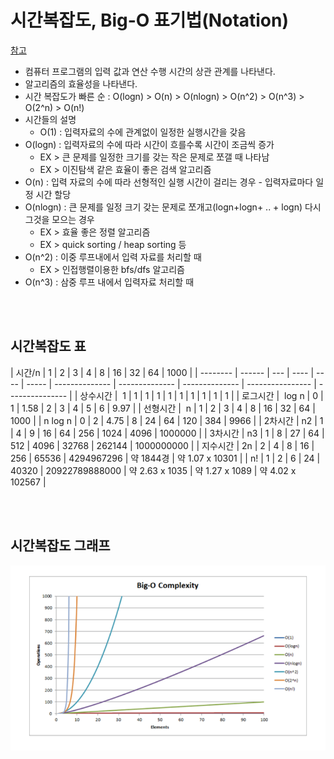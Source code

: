 # 시간복잡도, Big-O 표기법(Notation)

[참고](https://heekim0719.tistory.com/266)

- 컴퓨터 프로그램의 입력 값과 연산 수행 시간의 상관 관계를 나타낸다.
- 알고리즘의 효율성을 나타낸다.
- 시간 복잡도가 빠른 순 : O(logn) > O(n) > O(nlogn) > O(n^2) > O(n^3) > O(2^n) > O(n!)
- 시간들의 설명
  - O(1) : 입력자료의 수에 관계없이 일정한 실행시간을 갖음
- O(logn) : 입력자료의 수에 따라 시간이 흐를수록 시간이 조금씩 증가
  - EX > 큰 문제를 일정한 크기를 갖는 작은 문제로 쪼갤 때 나타남
  - EX > 이진탐색 같은 효율이 좋은 검색 알고리즘
- O(n) : 입력 자료의 수에 따라 선형적인 실행 시간이 걸리는 경우 - 입력자료마다 일정 시간 할당
- O(nlogn) : 큰 문제를 일정 크기 갖는 문제로 쪼개고(logn+logn+ .. + logn) 다시 그것을 모으는 경우
  - EX > 효율 좋은 정렬 알고리즘
  - EX > quick sorting / heap sorting 등
- O(n^2) : 이중 루프내에서 입력 자료를 처리할 때
  - EX > 인접행렬이용한 bfs/dfs 알고리즘
- O(n^3) : 삼중 루프 내에서 입력자료 처리할 때

<br /><br />

## **시간복잡도 표**

| 시간/n   | 1      | 2   | 3    | 4    | 8     | 16             | 32             | 64             | 1000             |
| -------- | ------ | --- | ---- | ---- | ----- | -------------- | -------------- | -------------- | ---------------- | --------------- |
| 상수시간 |  1     | 1   | 1    | 1    | 1     | 1              | 1              | 1              | 1                | 1               |
| 로그시간 |  log n | 0   | 1    | 1.58 | 2     | 3              | 4              | 5              | 6                | 9.97            |
| 선형시간 |  n     | 1   | 2    | 3    | 4     | 8              | 16             | 32             | 64               | 1000            |
| n log n  | 0      | 2   | 4.75 | 8    | 24    | 64             | 120            | 384            | 9966             |
| 2차시간  | n2     | 1   | 4    | 9    | 16    | 64             | 256            | 1024           | 4096             | 1000000         |
| 3차시간  | n3     | 1   | 8    | 27   | 64    | 512            | 4096           | 32768          | 262144           | 1000000000      |
| 지수시간 | 2n     | 2   | 4    | 8    | 16    | 256            | 65536          | 4294967296     | 약 1844경        | 약 1.07 x 10301 |
| n!       | 1      | 2   | 6    | 24   | 40320 | 20922789888000 | 약 2.63 x 1035 | 약 1.27 x 1089 | 약 4.02 x 102567 |

<br /><br />

## 시간복잡도 그래프

<img src="../../../assets/bigO.png" width=600>
